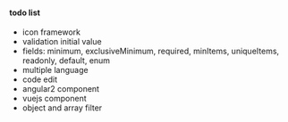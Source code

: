 #### todo list

+ icon framework
+ validation initial value
+ fields: minimum, exclusiveMinimum, required, minItems, uniqueItems, readonly, default, enum
+ multiple language
+ code edit
+ angular2 component
+ vuejs component
+ object and array filter
